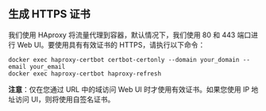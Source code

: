 ## 生成 HTTPS 证书
我们使用 HAproxy 将流量代理到容器，默认情况下，我们使用 80 和 443 端口进行 Web UI。要使用具有有效证书的 HTTPS，请执行以下命令：
```
docker exec haproxy-certbot certbot-certonly --domain your_domain --email your_email
docker exec haproxy-certbot haproxy-refresh
```

**注意**：仅在您通过 URL 中的域访问 Web UI 时才使用有效证书。如果您使用 IP 地址访问 UI，则将使用自签名证书。
